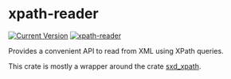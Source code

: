 # xpath-reader
[![Current Version](http://meritbadge.herokuapp.com/xpath_reader)](https://crates.io/crates/xpath_reader)
[![xpath-reader](https://docs.rs/xpath_reader/badge.svg)](https://docs.rs/xpath_reader/)

Provides a convenient API to read from XML using XPath queries.

This crate is mostly a wrapper around the crate [sxd_xpath](https://github.com/shepmaster/sxd-xpath).

